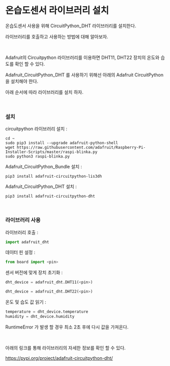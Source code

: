 # 온습도센서 라이브러리 설치

온습도센서 사용을 위해 CircuitPython_DHT 라이브러리를 설치한다. 

라이브러리를 호출하고 사용하는 방법에 대해 알아보자. 

<br>

Adafruit의 Circuitpython 라이브러리를 이용하면 DHT11, DHT22 장치의 온도와 습도를 확인 할 수 있다. 

Adafruit_CircuitPython_DHT 를 사용하기 위해선 아래의 Adafruit CircuitPython 을 설치해야 한다. 

아래 순서에 따라 라이브러리를 설치 하자. 

<br>

### 설치

circuitpython 라이브러리 설치 :

```
cd ~
sudo pip3 install --upgrade adafruit-python-shell
wget https://raw.githubusercontent.com/adafruit/Raspberry-Pi-Installer-Scripts/master/raspi-blinka.py
sudo python3 raspi-blinka.py
```

Adafruit_CircuitPython_Bundle 설치 : 

```
pip3 install adafruit-circuitpython-lis3dh
```

Adafruit_CircuitPython_DHT 설치 : 

```
pip3 install adafruit-circuitpython-dht
```

<br>

### 라이브러리 사용

라이브러리 호출 :

```python
import adafruit_dht
```

데이터 핀 설정 :

```python
from board import <pin>
```

센서 버전에 맞게 장치 초기화 : 

```python
dht_device = adafruit_dht.DHT11(<pin>)

dht_device = adafruit_dht.DHT22(<pin>)
```

온도 및 습도 값 읽기 : 

```python
temperature = dht_device.temperature
humidity = dht_device.humidity
```

RuntimeError 가 발생 할 경우 최소 2초 후에 다시 값을 가져온다. 

<br>

아래의 링크를 통해 라이브러리의 자세한 정보를 확인 할 수 있다. 

https://pypi.org/project/adafruit-circuitpython-dht/
